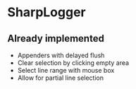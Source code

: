 # SharpLogger

## Already implemented

* Appenders with delayed flush
* Clear selection by clicking empty area
* Select line range with mouse box
* Allow for partial line selection
